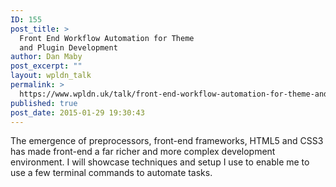 ```yaml
---
ID: 155
post_title: >
  Front End Workflow Automation for Theme
  and Plugin Development
author: Dan Maby
post_excerpt: ""
layout: wpldn_talk
permalink: >
  https://www.wpldn.uk/talk/front-end-workflow-automation-for-theme-and-plugin-development
published: true
post_date: 2015-01-29 19:30:43
---
```

The emergence of preprocessors, front-end frameworks, HTML5 and CSS3 has made front-end a far richer and more complex development environment. I will showcase techniques and setup I use to enable me to use a few terminal commands to automate tasks.